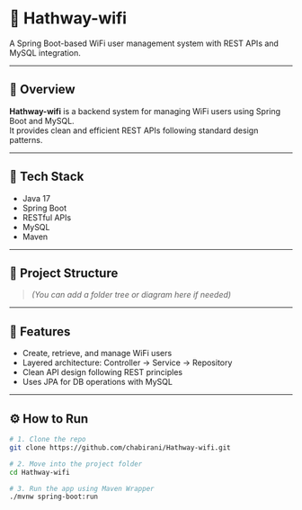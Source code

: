 # 📡 Hathway-wifi  
A Spring Boot-based WiFi user management system with REST APIs and MySQL integration.

---

## 🚀 Overview  
**Hathway-wifi** is a backend system for managing WiFi users using Spring Boot and MySQL.  
It provides clean and efficient REST APIs following standard design patterns.

---

## 🔧 Tech Stack  
- Java 17  
- Spring Boot  
- RESTful APIs  
- MySQL  
- Maven

---

## 📁 Project Structure  
> *(You can add a folder tree or diagram here if needed)*

---

## 📌 Features  
- Create, retrieve, and manage WiFi users  
- Layered architecture: Controller → Service → Repository  
- Clean API design following REST principles  
- Uses JPA for DB operations with MySQL

---

## ⚙️ How to Run

```bash
# 1. Clone the repo
git clone https://github.com/chabirani/Hathway-wifi.git

# 2. Move into the project folder
cd Hathway-wifi

# 3. Run the app using Maven Wrapper
./mvnw spring-boot:run


